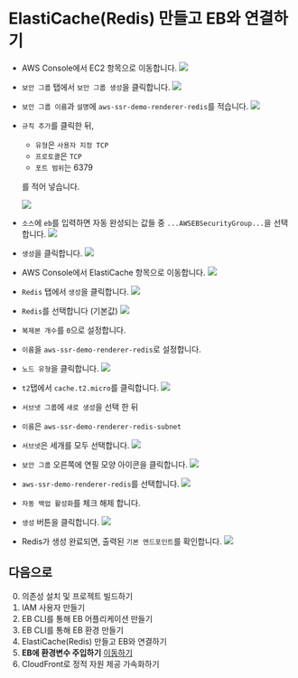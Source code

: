 # ElastiCache(Redis) 만들고 EB와 연결하기
- AWS Console에서 EC2 항목으로 이동합니다.
  ![](./images/screenshot-1.png)

- `보안 그룹` 탭에서 `보안 그룹 생성`을 클릭합니다.
  ![](./images/screenshot-2.png)

- `보안 그룹 이름`과 `설명`에 `aws-ssr-demo-renderer-redis`를 적습니다.
  ![](./images/screenshot-3.png)

- `규칙 추가`를 클릭한 뒤,
  - `유형`은 `사용자 지정 TCP`
  - `프로토콜`은 `TCP`
  - `포트 범위`는 6379

  를 적어 넣습니다.

  ![](./images/screenshot-4.png)

- `소스`에 `eb`를 입력하면 자동 완성되는 값들 중 `...AWSEBSecurityGroup...`을 선택합니다.
  ![](./images/screenshot-5.png)

- `생성`을 클릭합니다.
  ![](./images/screenshot-6.png)

- AWS Console에서 ElastiCache 항목으로 이동합니다.
  ![](./images/screenshot-7.png)

- `Redis` 탭에서 `생성`을 클릭합니다.
  ![](./images/screenshot-8.png)

- `Redis`를 선택합니다 (기본값)
  ![](./images/screenshot-9.png)

- `복제본 개수`를 `0`으로 설정합니다.
- `이름`을 `aws-ssr-demo-renderer-redis`로 설정합니다.
- `노드 유형`을 클릭합니다.
  ![](./images/screenshot-10.png)

- `t2`탭에서 `cache.t2.micro`를 클릭합니다.
  ![](./images/screenshot-11.png)

- `서브넷 그룹`에 `새로 생성`을 선택 한 뒤
- `이름`은 `aws-ssr-demo-renderer-redis-subnet`
- `서브넷`은 세개를 모두 선택합니다.
  ![](./images/screenshot-12.png)

- `보안 그룹` 오른쪽에 연필 모양 아이콘을 클릭합니다.
  ![](./images/screenshot-13.png)

- `aws-ssr-demo-renderer-redis`를 선택합니다.
  ![](./images/screenshot-14.png)

- `자동 백업 활성화`를 체크 해제 합니다.
- `생성` 버튼을 클릭합니다.
  ![](./images/screenshot-15.png)

- Redis가 생성 완료되면, 출력된 `기본 엔드포인트`를 확인합니다.
  ![](./images/screenshot-16.png)


## 다음으로
0. 의존성 설치 및 프로젝트 빌드하기
1. IAM 사용자 만들기
2. EB CLI를 통해 EB 어플리케이션 만들기
3. EB CLI를 통해 EB 환경 만들기
4. ElastiCache(Redis) 만들고 EB와 연결하기
5. **EB에 환경변수 주입하기** [이동하기](../documents/5_eb_setenv/README.md)
6. CloudFront로 정적 자원 제공 가속화하기

